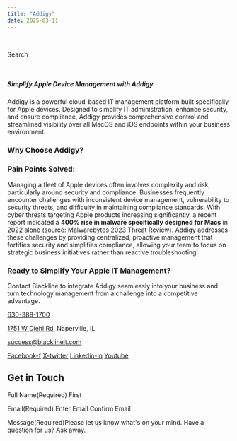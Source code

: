 ```yaml
---
title: "Addigy"
date: 2025-03-11
---
```


 

Search 

 

##### Simplify Apple Device Management with Addigy

Addigy is a powerful cloud-based IT management platform built specifically for Apple devices. Designed to simplify IT administration, enhance security, and ensure compliance, Addigy provides comprehensive control and streamlined visibility over all MacOS and iOS endpoints within your business environment.

### Why Choose Addigy?

### Pain Points Solved:

Managing a fleet of Apple devices often involves complexity and risk, particularly around security and compliance. Businesses frequently encounter challenges with inconsistent device management, vulnerability to security threats, and difficulty in maintaining compliance standards. With cyber threats targeting Apple products increasing significantly, a recent report indicated a **400% rise in malware specifically designed for Macs** in 2022 alone (source: Malwarebytes 2023 Threat Review). Addigy addresses these challenges by providing centralized, proactive management that fortifies security and simplifies compliance, allowing your team to focus on strategic business initiatives rather than reactive troubleshooting.

### Ready to Simplify Your Apple IT Management?

Contact Blackline to integrate Addigy seamlessly into your business and turn technology management from a challenge into a competitive advantage.

[630-388-1700](tel:6303881700)

[1751 W Diehl Rd.](https://www.google.com/search?q=balckline%20it) Naperville, IL

[success@blacklineit.com](mailto:success@blacklineit.com)

[Facebook-f](https://www.facebook.com/) [X-twitter](https://twitter.com/) [Linkedin-in](https://www.linkedin.com/) [Youtube](https://www.youtube.com/)

## Get in Touch

Full Name(Required) First

Email(Required) Enter Email  Confirm Email

Message(Required)Please let us know what's on your mind. Have a question for us? Ask away.
